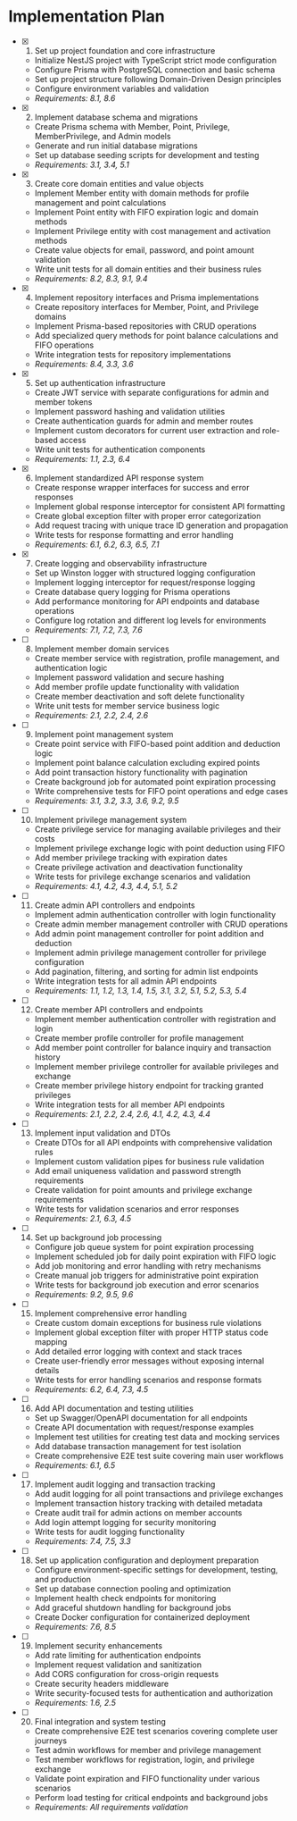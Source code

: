 # Implementation Plan

- [x] 1. Set up project foundation and core infrastructure
  - Initialize NestJS project with TypeScript strict mode configuration
  - Configure Prisma with PostgreSQL connection and basic schema
  - Set up project structure following Domain-Driven Design principles
  - Configure environment variables and validation
  - _Requirements: 8.1, 8.6_

- [x] 2. Implement database schema and migrations
  - Create Prisma schema with Member, Point, Privilege, MemberPrivilege, and Admin models
  - Generate and run initial database migrations
  - Set up database seeding scripts for development and testing
  - _Requirements: 3.1, 3.4, 5.1_

- [x] 3. Create core domain entities and value objects
  - Implement Member entity with domain methods for profile management and point calculations
  - Implement Point entity with FIFO expiration logic and domain methods
  - Implement Privilege entity with cost management and activation methods
  - Create value objects for email, password, and point amount validation
  - Write unit tests for all domain entities and their business rules
  - _Requirements: 8.2, 8.3, 9.1, 9.4_

- [x] 4. Implement repository interfaces and Prisma implementations
  - Create repository interfaces for Member, Point, and Privilege domains
  - Implement Prisma-based repositories with CRUD operations
  - Add specialized query methods for point balance calculations and FIFO operations
  - Write integration tests for repository implementations
  - _Requirements: 8.4, 3.3, 3.6_

- [x] 5. Set up authentication infrastructure
  - Create JWT service with separate configurations for admin and member tokens
  - Implement password hashing and validation utilities
  - Create authentication guards for admin and member routes
  - Implement custom decorators for current user extraction and role-based access
  - Write unit tests for authentication components
  - _Requirements: 1.1, 2.3, 6.4_

- [x] 6. Implement standardized API response system
  - Create response wrapper interfaces for success and error responses
  - Implement global response interceptor for consistent API formatting
  - Create global exception filter with proper error categorization
  - Add request tracing with unique trace ID generation and propagation
  - Write tests for response formatting and error handling
  - _Requirements: 6.1, 6.2, 6.3, 6.5, 7.1_

- [x] 7. Create logging and observability infrastructure
  - Set up Winston logger with structured logging configuration
  - Implement logging interceptor for request/response logging
  - Create database query logging for Prisma operations
  - Add performance monitoring for API endpoints and database operations
  - Configure log rotation and different log levels for environments
  - _Requirements: 7.1, 7.2, 7.3, 7.6_

- [ ] 8. Implement member domain services
  - Create member service with registration, profile management, and authentication logic
  - Implement password validation and secure hashing
  - Add member profile update functionality with validation
  - Create member deactivation and soft delete functionality
  - Write unit tests for member service business logic
  - _Requirements: 2.1, 2.2, 2.4, 2.6_

- [ ] 9. Implement point management system
  - Create point service with FIFO-based point addition and deduction logic
  - Implement point balance calculation excluding expired points
  - Add point transaction history functionality with pagination
  - Create background job for automated point expiration processing
  - Write comprehensive tests for FIFO point operations and edge cases
  - _Requirements: 3.1, 3.2, 3.3, 3.6, 9.2, 9.5_

- [ ] 10. Implement privilege management system
  - Create privilege service for managing available privileges and their costs
  - Implement privilege exchange logic with point deduction using FIFO
  - Add member privilege tracking with expiration dates
  - Create privilege activation and deactivation functionality
  - Write tests for privilege exchange scenarios and validation
  - _Requirements: 4.1, 4.2, 4.3, 4.4, 5.1, 5.2_

- [ ] 11. Create admin API controllers and endpoints
  - Implement admin authentication controller with login functionality
  - Create admin member management controller with CRUD operations
  - Add admin point management controller for point addition and deduction
  - Implement admin privilege management controller for privilege configuration
  - Add pagination, filtering, and sorting for admin list endpoints
  - Write integration tests for all admin API endpoints
  - _Requirements: 1.1, 1.2, 1.3, 1.4, 1.5, 3.1, 3.2, 5.1, 5.2, 5.3, 5.4_

- [ ] 12. Create member API controllers and endpoints
  - Implement member authentication controller with registration and login
  - Create member profile controller for profile management
  - Add member point controller for balance inquiry and transaction history
  - Implement member privilege controller for available privileges and exchange
  - Create member privilege history endpoint for tracking granted privileges
  - Write integration tests for all member API endpoints
  - _Requirements: 2.1, 2.2, 2.4, 2.6, 4.1, 4.2, 4.3, 4.4_

- [ ] 13. Implement input validation and DTOs
  - Create DTOs for all API endpoints with comprehensive validation rules
  - Implement custom validation pipes for business rule validation
  - Add email uniqueness validation and password strength requirements
  - Create validation for point amounts and privilege exchange requirements
  - Write tests for validation scenarios and error responses
  - _Requirements: 2.1, 6.3, 4.5_

- [ ] 14. Set up background job processing
  - Configure job queue system for point expiration processing
  - Implement scheduled job for daily point expiration with FIFO logic
  - Add job monitoring and error handling with retry mechanisms
  - Create manual job triggers for administrative point expiration
  - Write tests for background job execution and error scenarios
  - _Requirements: 9.2, 9.5, 9.6_

- [ ] 15. Implement comprehensive error handling
  - Create custom domain exceptions for business rule violations
  - Implement global exception filter with proper HTTP status code mapping
  - Add detailed error logging with context and stack traces
  - Create user-friendly error messages without exposing internal details
  - Write tests for error handling scenarios and response formats
  - _Requirements: 6.2, 6.4, 7.3, 4.5_

- [ ] 16. Add API documentation and testing utilities
  - Set up Swagger/OpenAPI documentation for all endpoints
  - Create API documentation with request/response examples
  - Implement test utilities for creating test data and mocking services
  - Add database transaction management for test isolation
  - Create comprehensive E2E test suite covering main user workflows
  - _Requirements: 6.1, 6.5_

- [ ] 17. Implement audit logging and transaction tracking
  - Add audit logging for all point transactions and privilege exchanges
  - Implement transaction history tracking with detailed metadata
  - Create audit trail for admin actions on member accounts
  - Add login attempt logging for security monitoring
  - Write tests for audit logging functionality
  - _Requirements: 7.4, 7.5, 3.3_

- [ ] 18. Set up application configuration and deployment preparation
  - Configure environment-specific settings for development, testing, and production
  - Set up database connection pooling and optimization
  - Implement health check endpoints for monitoring
  - Add graceful shutdown handling for background jobs
  - Create Docker configuration for containerized deployment
  - _Requirements: 7.6, 8.5_

- [ ] 19. Implement security enhancements
  - Add rate limiting for authentication endpoints
  - Implement request validation and sanitization
  - Add CORS configuration for cross-origin requests
  - Create security headers middleware
  - Write security-focused tests for authentication and authorization
  - _Requirements: 1.6, 2.5_

- [ ] 20. Final integration and system testing
  - Create comprehensive E2E test scenarios covering complete user journeys
  - Test admin workflows for member and privilege management
  - Test member workflows for registration, login, and privilege exchange
  - Validate point expiration and FIFO functionality under various scenarios
  - Perform load testing for critical endpoints and background jobs
  - _Requirements: All requirements validation_
